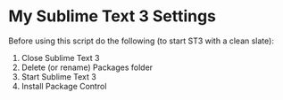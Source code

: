 # My Sublime Text 3 Settings

Before using this script do the following (to start ST3 with a clean slate):

1. Close Sublime Text 3
2. Delete (or rename) Packages folder
3. Start Sublime Text 3
4. Install Package Control

